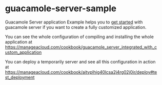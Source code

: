 guacamole-server-sample
=======================

Guacamole Server application Example helps you to [get started](http://guac-dev.org/doc/gug/writing-you-own-guacamole-app.html) with guacamole server 
if you want to create a fully customized application. 

You can see the whole configuration of compiling and installing the whole application at https://manageacloud.com/cookbook/guacamole_server_integrated_with_custom_application

You can deploy a temporarily server and see all this configuration in action at https://manageacloud.com/cookbook/aitvplhig40lcsa2j4rg02j0ir/deploy#test_deployment



